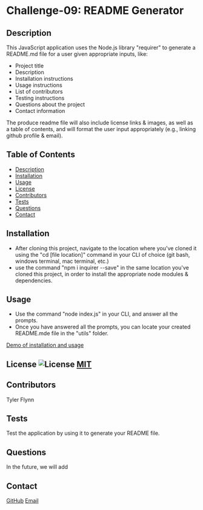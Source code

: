 
  # Challenge-09: README Generator

  ## Description
  This JavaScript application uses the Node.js library "requirer" to generate a README.md file for a user given appropriate inputs, like:
  - Project title
  - Description
  - Installation instructions
  - Usage instructions
  - List of contributors
  - Testing instructions
  - Questions about the project
  - Contact information

  The produce readme file will also include license links & images, as well as a table of contents, and will format the user input appropriately (e.g., linking github profile & email).

  ## Table of Contents
  - [Description](#description)
  - [Installation](#installation)
  - [Usage](#usage)
  - [License](#license)
  - [Contributors](#contributors)
  - [Tests](#tests)
  - [Questions](#questions)
  - [Contact](#contact)

  ## Installation
  - After cloning this project, navigate to the location where you've cloned it using the "cd [file location]" command in your CLI of choice (git bash, windows terminal, mac terminal, etc.)
  - use the command "npm i inquirer --save" in the same location you've cloned this project, in order to install the appropriate node modules & dependencies.

  ## Usage
  - Use the command "node index.js" in your CLI, and answer all the prompts.
  - Once you have answered all the prompts, you can locate your created README.mde file in the "utils" folder.

  [Demo of installation and usage](https://i.imgur.com/NWvblBC.mp4)

  ## License ![License](https://img.shields.io/badge/License-MIT-yellow.svg) [MIT](https://opensource.org/licenses/MIT)

  ## Contributors
  Tyler Flynn

  ## Tests
  Test the application by using it to generate your README file.

  ## Questions
  In the future, we will add 

  ## Contact
  [GitHub](https://github.com/tyler94flynn)
  [Email](tyler94flynn@gmail.com)
  